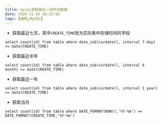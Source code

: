 ```yaml
---
title: mysql获取最近一段时间数据
date: 2020-11-26 16:25:56
tags: [编程,MySQL]
---
```


* 获取最近七天，其中`CREATE_TIME`改为实际表中存储时间的字段

```mysql
select count(id) from table where date_sub(curdate(), interval 7 day) <= date(CREATE_TIME)
```

<!--more-->

* 获取最近半年

```mysql
select count(id) from table where date_sub(curdate(), interval 6 month) <= date(CREATE_TIME)
```

* 获取最近一年

```mysql
select count(id) from table where date_sub(curdate(), interval 1 year) <= date(CREATE_TIME)
```

* 获取当月

```mysql
select count(id) from table where DATE_FORMAT(NOW(),'%Y-%m') == DATE_FORMAT(CREATE_TIME,'%Y-%m')
```

